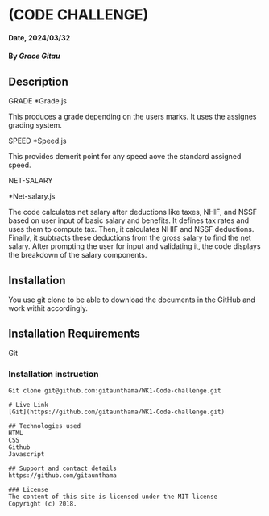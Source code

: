 # (CODE CHALLENGE)

#### Date, 2024/03/32

#### By *Grace Gitau*


## Description
GRADE
  *Grade.js
  <p>This produces a grade depending on the users marks. It uses the assignes grading system.</p>
SPEED
  *Speed.js
  <p>This provides demerit point for any speed aove the standard assigned speed.</p>
    NET-SALARY

  *Net-salary.js

<p> The code calculates net salary after deductions like taxes, NHIF, and NSSF based on user input of basic salary and benefits. It defines tax rates and uses them to compute tax. Then, it calculates NHIF and NSSF deductions. Finally, it subtracts these deductions from the gross salary to find the net salary. After prompting the user for input and validating it, the code displays the breakdown of the salary components.</p>


## Installation
You use git clone to be able to download the documents in the GitHub and work withit accordingly.

## Installation Requirements
Git

### Installation instruction
```
Git clone git@github.com:gitaunthama/WK1-Code-challenge.git

# Live Link
[Git](https://github.com/gitaunthama/WK1-Code-challenge.git)

## Technologies used
HTML
CSS
Github
Javascript

## Support and contact details
https://github.com/gitaunthama

### License
The content of this site is licensed under the MIT license
Copyright (c) 2018.



















